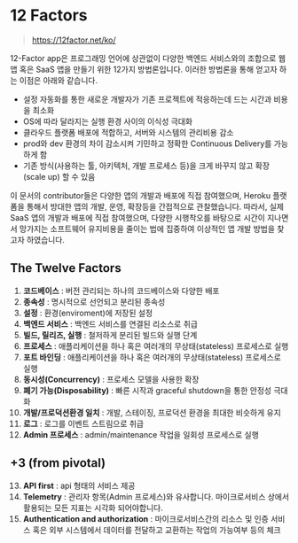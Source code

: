 # 12 Factors

> https://12factor.net/ko/

12-Factor app은 프로그래밍 언어에 상관없이 다양한 백엔드 서비스와의 조합으로 웹 앱 혹은 SaaS 앱을 만들기 위한 12가지 방법론입니다. 이러한 방법론을 통해 얻고자 하는 이점은 아래와 같습니다.

- 설정 자동화를 통한 새로운 개발자가 기존 프로젝트에 적응하는데 드는 시간과 비용을 최소화
- OS에 따라 달라지는 실행 환경 사이의 이식성 극대화
- 클라우드 플랫폼 배포에 적합하고, 서버와 시스템의 관리비용 감소
- prod와 dev 환경의 차이 감소시켜 기민하고 정확한 Continuous Delivery를 가능하게 함
- 기존 방식(사용하는 툴, 아키텍처, 개발 프로세스 등)을 크게 바꾸지 않고 확장(scale up) 할 수 있음

이 문서의 contributor들은 다양한 앱의 개발과 배포에 직접 참여했으며, Heroku 플랫폼을 통해서 방대한 앱의 개발, 운영, 확장등을 간접적으로 관찰했습니다. 따라서, 실제 SaaS 앱의 개발과 배포에 직접 참여했으며,  다양한 시행착오를 바탕으로 시간이 지나면서 망가지는 소프트웨어 유지비용을 줄이는 법에 집중하여 이상적인 앱 개발 방법을 찾고자 하였습니다.

## The Twelve Factors

1. **코드베이스** : 버전 관리되는 하나의 코드베이스와 다양한 배포
2. **종속성** : 명시적으로 선언되고 분리된 종속성
3. **설정** : 환경(enviroment)에 저장된 설정
4. **백엔드 서비스** : 백엔드 서비스를 연결된 리소스로 취급
5. **빌드, 릴리즈, 실행** : 철저하게 분리된 빌드와 실행 단계
6. **프로세스** : 애플리케이션을 하나 혹은 여러개의 무상태(stateless) 프로세스로 실행
7. **포트 바인딩** : 애플리케이션을 하나 혹은 여러개의 무상태(stateless) 프로세스로 실행
8. **동시성(Concurrency)** : 프로세스 모델을 사용한 확장
9. **폐기 가능(Disposability)** : 빠른 시작과 graceful shutdown을 통한 안정성 극대화
10. **개발/프로덕션환경 일치** : 개발, 스테이징, 프로덕션 환경을 최대한 비슷하게 유지
11. **로그** :  로그를 이벤트 스트림으로 취급
12. **Admin 프로세스** : admin/maintenance 작업을 일회성 프로세스로 실행

## +3 (from pivotal)

13. **API first** : api 형태의 서비스 제공
14. **Telemetry** : 관리자 항목(Admin 프로세스)와 유사합니다. 마이크로서비스 상에서 활용되는 모든 지표는 시각화 되어야합니다.
15. **Authentication and authorization** : 마이크로서비스간의 리소스 및 인증 서비스 혹은 외부 시스템에서 데이터를 전달하고 교환하는 작업의 가능여부 등의 체크